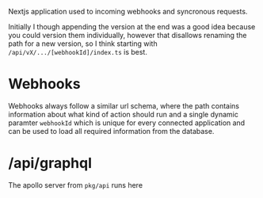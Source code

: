 Nextjs application used to incoming webhooks and syncronous requests.


Initially I though appending the version at the end was a good idea because you could version them individually, however that disallows renaming the path for a new version, so I think starting with `/api/vX/.../[webhookId]/index.ts` is best.



# Webhooks

Webhooks always follow a similar url schema, where the path contains information about what kind of action should run and a single dynamic paramter `webhookId` which is unique for every connected application and can be used to load all required information from the database.

# /api/graphql

The apollo server from `pkg/api` runs here